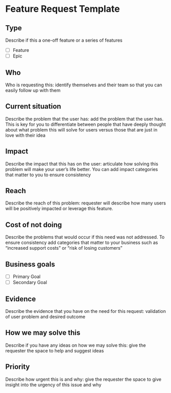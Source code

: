 # Feature Request Template 

## Type 

Describe if this a one-off feature or a series of features

- [ ] Feature 
- [ ] Epic

## Who 

Who is requesting this: identify themselves and their team so that you can easily follow up with them

## Current situation

Describe the problem that the user has: add the problem that the user has. This is key for you to differentiate between people that have deeply thought about what problem this will solve for users versus those that are just in love with their idea

## Impact

Describe the impact that this has on the user: articulate how solving this problem will make your user’s life better. You can add impact categories that matter to you to ensure consistency

## Reach

Describe the reach of this problem: requester will describe how many users will be positively impacted or leverage this feature.

## Cost of not doing

Describe the problems that would occur if this need was not addressed. To ensure consistency add categories that matter to your business such as “increased support costs” or “risk of losing customers”

## Business goals

- [ ] Primary Goal
- [ ] Secondary Goal

## Evidence

Describe the evidence that you have on the need for this request: validation of user problem and desired outcome

## How we may solve this

Describe if you have any ideas on how we may solve this: give the requester the space to help and suggest ideas

## Priority

Describe how urgent this is and why: give the requester the space to give insight into the urgency of this issue and why

